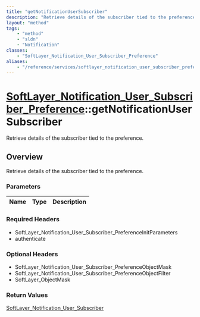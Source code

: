```yaml
---
title: "getNotificationUserSubscriber"
description: "Retrieve details of the subscriber tied to the preference."
layout: "method"
tags:
    - "method"
    - "sldn"
    - "Notification"
classes:
    - "SoftLayer_Notification_User_Subscriber_Preference"
aliases:
    - "/reference/services/softlayer_notification_user_subscriber_preference/getNotificationUserSubscriber"
---
```

# [SoftLayer_Notification_User_Subscriber_Preference](/reference/services/SoftLayer_Notification_User_Subscriber_Preference)::getNotificationUserSubscriber

Retrieve details of the subscriber tied to the preference.


## Overview 
Retrieve details of the subscriber tied to the preference.

### Parameters 
|Name | Type | Description |
| --- | --- | --- |


### Required Headers
* SoftLayer_Notification_User_Subscriber_PreferenceInitParameters
* authenticate

### Optional Headers
* SoftLayer_Notification_User_Subscriber_PreferenceObjectMask
* SoftLayer_Notification_User_Subscriber_PreferenceObjectFilter
* SoftLayer_ObjectMask

### Return Values
<a href='/reference/datatypes/SoftLayer_Notification_User_Subscriber'>SoftLayer_Notification_User_Subscriber </a>


